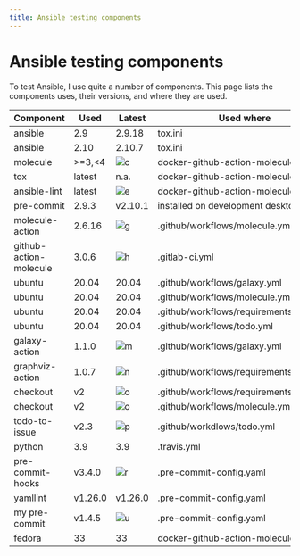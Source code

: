 ```yaml
---
title: Ansible testing components
---
```


# Ansible testing components

To test Ansible, I use quite a number of components. This page lists the components uses, their versions, and where they are used.

|Component             |Used   |Latest |Used where                            |
|----------------------|-------|-------|--------------------------------------|
|ansible               |2.9    |2.9.18 |tox.ini                               |
|ansible               |2.10   |2.10.7 |tox.ini                               |
|molecule              |>=3,<4 |![c][c]|docker-github-action-molecule         |
|tox                   |latest |n.a.   |docker-github-action-molecule         |
|ansible-lint          |latest |![e][e]|docker-github-action-molecule         |
|pre-commit            |2.9.3  |v2.10.1|installed on development desktop.      |
|molecule-action       |2.6.16 |![g][g]|.github/workflows/molecule.yml        |
|github-action-molecule|3.0.6  |![h][h]|.gitlab-ci.yml                        |
|ubuntu                |20.04  |20.04  |.github/workflows/galaxy.yml          |
|ubuntu                |20.04  |20.04  |.github/workflows/molecule.yml        |
|ubuntu                |20.04  |20.04  |.github/workflows/requirements2png.yml|
|ubuntu                |20.04  |20.04  |.github/workflows/todo.yml            |
|galaxy-action         |1.1.0  |![m][m]|.github/workflows/galaxy.yml          |
|graphviz-action       |1.0.7  |![n][n]|.github/workflows/requirements2png.yml|
|checkout              |v2     |![o][o]|.github/workflows/requirements2png.yml|
|checkout              |v2     |![o][o]|.github/workflows/molecule.yml        |
|todo-to-issue         |v2.3   |![p][p]|.github/workdlows/todo.yml            |
|python                |3.9    |3.9    |.travis.yml                           |
|pre-commit-hooks      |v3.4.0 |![r][r]|.pre-commit-config.yaml               |
|yamllint              |v1.26.0|v1.26.0|.pre-commit-config.yaml               |
|my pre-commit         |v1.4.5 |![u][u]|.pre-commit-config.yaml               |
|fedora                |33     |33     |docker-github-action-molecule         |

[c]: https://img.shields.io/pypi/v/molecule
[e]: https://img.shields.io/github/v/release/ansible-community/ansible-lint
[g]: https://img.shields.io/github/v/release/buluma/molecule-action
[h]: https://img.shields.io/github/v/release/buluma/docker-github-action-molecule
[m]: https://img.shields.io/github/v/release/buluma/galaxy-action
[n]: https://img.shields.io/github/v/release/buluma/graphviz-action
[o]: https://img.shields.io/github/v/release/actions/checkout
[p]: https://img.shields.io/github/v/release/alstr/todo-to-issue-action
[r]: https://img.shields.io/github/v/release/pre-commit/pre-commit-hooks
[u]: https://img.shields.io/github/v/release/buluma/pre-commit

